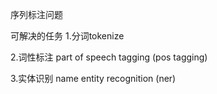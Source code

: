 序列标注问题

可解决的任务
1.分词tokenize

2.词性标注
part of speech tagging (pos tagging)

3.实体识别
name entity recognition (ner)